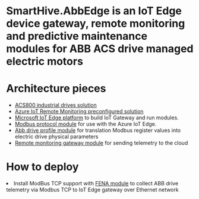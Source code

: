 # SmartHive.AbbEdge is an IoT Edge device gateway, remote monitoring and predictive maintenance modules for ABB ACS drive managed electric motors 
<h1>Architecture pieces</h1>
<ul>
<li><a href='https://new.abb.com/drives/low-voltage-ac/industrial-drives/industrial-acs800-series'>ACS800 industrial drives solution</a></li>
<li><a href='https://github.com/Azure/azure-iot-remote-monitoring'>Azure IoT Remote Monitoring preconfigured solution</a></li>
<li><a href="https://github.com/Azure/iotedge">Microsoft IoT Edge platform</a> to build IoT Gateway and run modules.</li>
<li><a href="https://github.com/Azure/iot-edge-modbus">Modbus protocol module</a> for use with the Azure IoT Edge.</li>
<li><a href="https://github.com/MaxKhlupnov/SmartHive.AbbEdge/tree/master/AbbEdge/modules/abbDriveProfile">Abb drive profile module</a> for translation Modbus register values into electric drive physical parameters</li>
<li><a href="https://github.com/MaxKhlupnov/SmartHive.AbbEdge/tree/master/AbbEdge/modules/abbRemoteMonitoringGateway">Remote monitoring gateway module</a> for sending telemetry to the cloud</li>
</ul>
<h1>How to deploy</h1>
<li>Install ModBus TCP support with <a href='https://new.abb.com/drives/connectivity/fieldbus-connectivity/modbus-tcp/fena-11'>FENA module</a> to collect ABB drive telemetry via Modbus TCP to IoT Edge gateway over Ethernet network</li>
